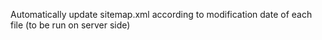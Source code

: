 Automatically update sitemap.xml according to modification date of each file (to be run on server side)
